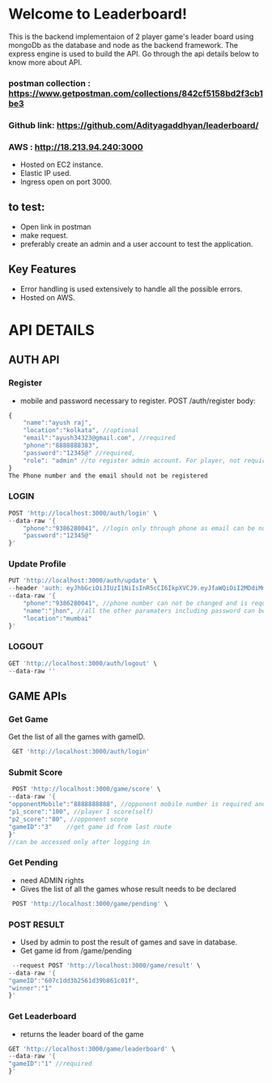 # Welcome to Leaderboard!
This is the backend implementaion of 2 player game's leader board using mongoDb as the database and node as the backend framework. The express engine is used to build the API. Go through the api details below to know more about API.
### postman collection : https://www.getpostman.com/collections/842cf5158bd2f3cb1be3
### Github link: https://github.com/Adityagaddhyan/leaderboard/

### AWS : http://18.213.94.240:3000
- Hosted on EC2 instance.
- Elastic IP used.
- Ingress open on port 3000.
## to test:
- Open link in postman
- make request.
- preferably create an admin and a user account to test the application.

## Key Features
- Error handling is used extensively to handle all the possible errors.
- Hosted on AWS. 


# API DETAILS

## AUTH API
### Register
- mobile and password necessary to register.
POST /auth/register
body:
```javascript
{
    "name":"ayush raj",
    "location":"kolkata", //optional
    "email":"ayush34323@gmail.com", //required
    "phone":"8888888383",
    "password":"12345@" //required,
    "role": "admin" //to register admin account. For player, not required
}
The Phone number and the email should not be registered
```
### LOGIN
```javascript
POST 'http://localhost:3000/auth/login' \
--data-raw '{
    "phone":"9386280041", //login only through phone as email can be null
    "password":"12345@"
}'
```
### Update Profile
```javascript
PUT 'http://localhost:3000/auth/update' \
--header 'auth: eyJhbGciOiJIUzI1NiIsInR5cCI6IkpXVCJ9.eyJfaWQiOiI2MDdiMmExZWViYzc0NTMzNTU2YTRkMjEiLCJpYXQiOjE2MTg2OTU3NzcsImV4cCI6MTYxODY5OTM3N30.fUylSVEH871WirLWXeX2fQDuEr9u94-Bps3VjEdguVI' \ //JWT TOKEN
--data-raw '{
    "phone":"9386280041", //phone number can not be changed and is required
    "name":"jhon", //all the other paramaters including password can be changed with this route. all the provided data is updated corresponding to the user.
    "location":"mumbai"
}'
```
### LOGOUT
```javascript
GET 'http://localhost:3000/auth/logout' \
--data-raw ''
```

## GAME APIs
### Get Game
Get the list of all the games with gameID.
```javascript
 GET 'http://localhost:3000/auth/login'
```
### Submit Score
```javascript
 POST 'http://localhost:3000/game/score' \
--data-raw '{
"opponentMobile":"8888888888", //opponent mobile number is required and opponnent should be registered
"p1_score":"100", //player 1 score(self)
"p2_score":"80", //opponent score
"gameID":"3"	//get game id from last route
}'
//can be accessed only after logging in

```
### Get Pending
- need ADMIN rights
-  Gives the list of all the games whose result needs to be declared
```javascript
 POST 'http://localhost:3000/game/pending' \

```
### POST RESULT
- Used by admin to post the result of games and save in database.
- Get game id from /game/pending

```javascript
 --request POST 'http://localhost:3000/game/result' \
--data-raw '{
"gameID":"607c1dd3b2561d39b861c01f",
"winner":"1"
}'

``` 
### Get Leaderboard
- returns the leader board of the game
```javascript
GET 'http://localhost:3000/game/leaderboard' \
--data-raw '{
"gameID":"1" //required
}'

```


